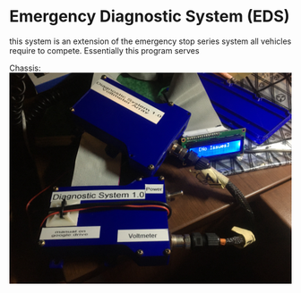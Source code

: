 
# Emergency Diagnostic System (EDS)
this system is an extension of the emergency stop series system all vehicles require to compete. Essentially this program serves 

Chassis:
![alt text](images/IMG_1745.JPG)


